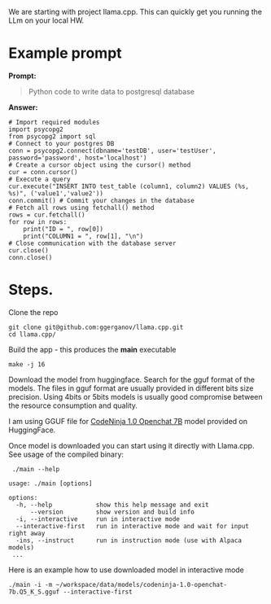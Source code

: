 

We are starting with project llama.cpp. 
This can quickly get you running the LLm on your local HW.

# Example prompt

**Prompt:** 
>Python code to write data to postgresql database

**Answer:**

```
# Import required modules
import psycopg2
from psycopg2 import sql
# Connect to your postgres DB
conn = psycopg2.connect(dbname='testDB', user='testUser', password='password', host='localhost')
# Create a cursor object using the cursor() method
cur = conn.cursor()
# Execute a query
cur.execute("INSERT INTO test_table (column1, column2) VALUES (%s, %s)", ('value1','value2'))
conn.commit() # Commit your changes in the database
# Fetch all rows using fetchall() method
rows = cur.fetchall()
for row in rows:
    print("ID = ", row[0])
    print("COLUMN1 = ", row[1], "\n")
# Close communication with the database server
cur.close()
conn.close()
```

# Steps.

Clone the repo 

```
git clone git@github.com:ggerganov/llama.cpp.git
cd llama.cpp/
```

Build the app - this produces the **main** executable

```
make -j 16
```

Download the model from huggingface. Search for the gguf format of the models. The files in gguf format are usually provided in different bits size precision. Using 4bits or 5bits models is usually good compromise between the resource consumption and quality.

I am using GGUF file for [CodeNinja 1.0 Openchat 7B](https://huggingface.co/TheBloke/CodeNinja-1.0-OpenChat-7B-GGUF) model provided on HuggingFace.

Once model is downloaded you can start using it directly with Llama.cpp. 
See usage of the compiled binary:
```
 ./main --help

usage: ./main [options]

options:
  -h, --help            show this help message and exit
      --version         show version and build info
  -i, --interactive     run in interactive mode
  --interactive-first   run in interactive mode and wait for input right away
  -ins, --instruct      run in instruction mode (use with Alpaca models)
 ...
```

Here is an example how to use downloaded model in interactive mode

```
./main -i -m ~/workspace/data/models/codeninja-1.0-openchat-7b.Q5_K_S.gguf --interactive-first 
```
